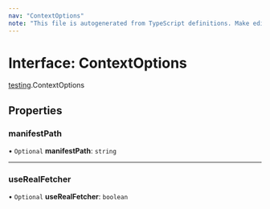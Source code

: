 ```yaml
---
nav: "ContextOptions"
note: "This file is autogenerated from TypeScript definitions. Make edits to the comments in the TypeScript file and then run `make docs` to regenerate this file."
---
```

# Interface: ContextOptions

[testing](../modules/testing.md).ContextOptions

## Properties

### manifestPath

• `Optional` **manifestPath**: `string`

___

### useRealFetcher

• `Optional` **useRealFetcher**: `boolean`
